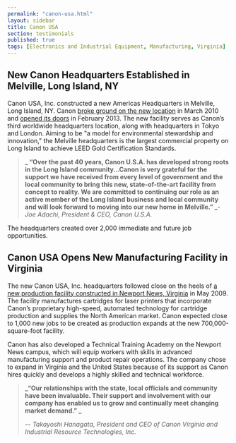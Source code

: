 ```yaml
---
permalink: "canon-usa.html"
layout: sidebar
title: Canon USA
section: testimonials
published: true
tags: [Electronics and Industrial Equipment, Manufacturing, Virginia]
---
```



## New Canon Headquarters Established in Melville, Long Island, NY

Canon USA, Inc. constructed a new Americas Headquarters in Melville, Long Island, NY. Canon [broke ground on the new location](http://www.usa.canon.com/cusa/about_canon/newsroom/press_releases?pageKeyCode=pressreldetail&amp;docId=0901e0248015d53d) in March 2010 and [opened its doors](http://www.usa.canon.com/cusa/about_canon/standard_display/newamericashq) in February 2013. The new facility serves as Canon’s third worldwide headquarters location, along with headquarters in Tokyo and London. Aiming to be "<span>a model for environmental stewardship and innovation," the Melville headquarters is</span>&nbsp;<span>the largest commercial property on Long Island to achieve&nbsp;LEED Gold Certification Standards.</span>

> **_&nbsp;“Over the past 40 years, Canon U.S.A. has developed strong roots in the Long Island community…Canon is very grateful for the support we have received from every level of government and the local community to bring this new, state-of-the-art facility from concept to reality. We are committed to continuing our role as an active member of the Long Island business and local community and will look forward to moving into our new home in Melville.”
> _**_-Joe Adachi, President &amp; CEO, Canon U.S.A._

The headquarters created over 2,000 immediate and future job opportunities.&nbsp;


## Canon USA Opens&nbsp;New Manufacturing&nbsp;Facility in Virginia

The new Canon USA, Inc. headquarters followed close on the heels of [a new production facility constructed in Newport News, Virginia](http://www.cvi.canon.com/About_Us/aboutUsLandingPage.shtml) in May 2009. The facility manufactures cartridges for laser printers that incorporate Canon’s proprietary high-speed, automated technology for cartridge production and supplies the North American market. Canon expected close to 1,000 new jobs to be created as production expands at the new 700,000-square-foot facility.

Canon has also developed a Technical Training Academy on the Newport News campus, which will equip workers with skills in advanced manufacturing support and product repair operations. The company chose to expand in Virginia and the United States because of its support as Canon hires quickly and develops a highly skilled and technical workforce. 

> **_“Our relationships with the state, local officials and community have been invaluable. Their support and involvement with our company has enabled us to grow and continually meet changing market demand.” _**
> 
> _-- Takayoshi Hanagata, President and CEO of Canon Virginia and Industrial Resource Technologies, Inc._ 
   